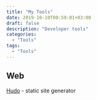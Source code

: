 ```yaml
---
title: "My Tools"
date: 2019-10-10T00:59:01+03:00
draft: false
description: "Developer tools"
categories:
  - "Tools"
tags:
  - "Tools"
---
```


## Web 
[Hudo](https://github.com/gohugoio/hugo) - static site generator
